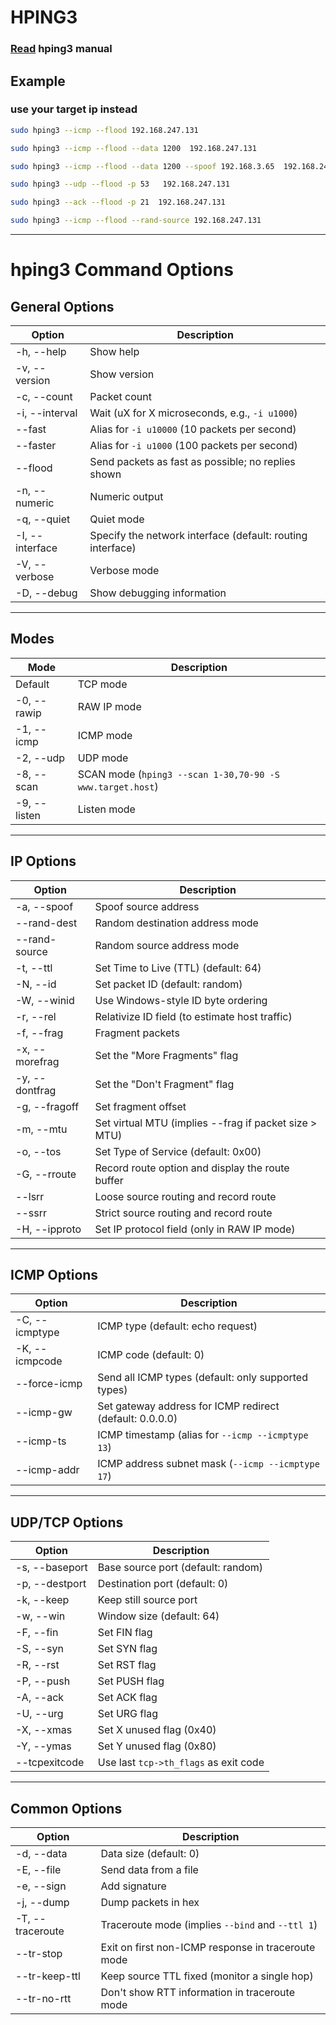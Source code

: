 # HPING3
### [Read](../manual/hping3.txt) hping3 manual 
## Example
### use your target ip instead
```bash
sudo hping3 --icmp --flood 192.168.247.131
```
```bash
sudo hping3 --icmp --flood --data 1200  192.168.247.131
```
```bash
sudo hping3 --icmp --flood --data 1200 --spoof 192.168.3.65  192.168.247.131
```
```bash
sudo hping3 --udp --flood -p 53   192.168.247.131 
```
```bash
sudo hping3 --ack --flood -p 21  192.168.247.131
```
```bash
sudo hping3 --icmp --flood --rand-source 192.168.247.131
```

---

# hping3 Command Options

## General Options

| **Option**    | **Description**                                                                     |
|---------------|-------------------------------------------------------------------------------------|
| -h, --help    | Show help                                                                          |
| -v, --version | Show version                                                                       |
| -c, --count   | Packet count                                                                       |
| -i, --interval| Wait (uX for X microseconds, e.g., `-i u1000`)                                     |
| --fast        | Alias for `-i u10000` (10 packets per second)                                      |
| --faster      | Alias for `-i u1000` (100 packets per second)                                      |
| --flood       | Send packets as fast as possible; no replies shown                                 |
| -n, --numeric | Numeric output                                                                     |
| -q, --quiet   | Quiet mode                                                                         |
| -I, --interface | Specify the network interface (default: routing interface)                       |
| -V, --verbose | Verbose mode                                                                       |
| -D, --debug   | Show debugging information                                                         |

---

## Modes

| **Mode**    | **Description**                                                                      |
|-------------|--------------------------------------------------------------------------------------|
| Default     | TCP mode                                                                             |
| -0, --rawip | RAW IP mode                                                                          |
| -1, --icmp  | ICMP mode                                                                            |
| -2, --udp   | UDP mode                                                                             |
| -8, --scan  | SCAN mode (`hping3 --scan 1-30,70-90 -S www.target.host`)                            |
| -9, --listen| Listen mode                                                                          |

---

## IP Options

| **Option**         | **Description**                                                               |
|--------------------|-------------------------------------------------------------------------------|
| -a, --spoof        | Spoof source address                                                          |
| --rand-dest        | Random destination address mode                                               |
| --rand-source      | Random source address mode                                                    |
| -t, --ttl          | Set Time to Live (TTL) (default: 64)                                          |
| -N, --id           | Set packet ID (default: random)                                               |
| -W, --winid        | Use Windows-style ID byte ordering                                            |
| -r, --rel          | Relativize ID field (to estimate host traffic)                                |
| -f, --frag         | Fragment packets                                                              |
| -x, --morefrag     | Set the "More Fragments" flag                                                 |
| -y, --dontfrag     | Set the "Don't Fragment" flag                                                 |
| -g, --fragoff      | Set fragment offset                                                           |
| -m, --mtu          | Set virtual MTU (implies --frag if packet size > MTU)                        |
| -o, --tos          | Set Type of Service (default: 0x00)                                           |
| -G, --rroute       | Record route option and display the route buffer                              |
| --lsrr             | Loose source routing and record route                                         |
| --ssrr             | Strict source routing and record route                                        |
| -H, --ipproto      | Set IP protocol field (only in RAW IP mode)                                   |

---

## ICMP Options

| **Option**         | **Description**                                                               |
|--------------------|-------------------------------------------------------------------------------|
| -C, --icmptype     | ICMP type (default: echo request)                                             |
| -K, --icmpcode     | ICMP code (default: 0)                                                        |
| --force-icmp       | Send all ICMP types (default: only supported types)                           |
| --icmp-gw          | Set gateway address for ICMP redirect (default: 0.0.0.0)                      |
| --icmp-ts          | ICMP timestamp (alias for `--icmp --icmptype 13`)                             |
| --icmp-addr        | ICMP address subnet mask (`--icmp --icmptype 17`)                             |

---

## UDP/TCP Options

| **Option**         | **Description**                                                               |
|--------------------|-------------------------------------------------------------------------------|
| -s, --baseport     | Base source port (default: random)                                            |
| -p, --destport     | Destination port (default: 0)                                                |
| -k, --keep         | Keep still source port                                                       |
| -w, --win          | Window size (default: 64)                                                    |
| -F, --fin          | Set FIN flag                                                                 |
| -S, --syn          | Set SYN flag                                                                 |
| -R, --rst          | Set RST flag                                                                 |
| -P, --push         | Set PUSH flag                                                                |
| -A, --ack          | Set ACK flag                                                                 |
| -U, --urg          | Set URG flag                                                                 |
| -X, --xmas         | Set X unused flag (0x40)                                                     |
| -Y, --ymas         | Set Y unused flag (0x80)                                                     |
| --tcpexitcode      | Use last `tcp->th_flags` as exit code                                        |

---

## Common Options

| **Option**        | **Description**                                                               |
|-------------------|-------------------------------------------------------------------------------|
| -d, --data        | Data size (default: 0)                                                        |
| -E, --file        | Send data from a file                                                        |
| -e, --sign        | Add signature                                                                 |
| -j, --dump        | Dump packets in hex                                                           |
| -T, --traceroute  | Traceroute mode (implies `--bind` and `--ttl 1`)                              |
| --tr-stop         | Exit on first non-ICMP response in traceroute mode                            |
| --tr-keep-ttl     | Keep source TTL fixed (monitor a single hop)                                  |
| --tr-no-rtt       | Don't show RTT information in traceroute mode                                 |

